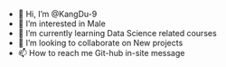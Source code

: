- 👋 Hi, I’m @KangDu-9
- 👀 I’m interested in Male
- 🌱 I’m currently learning Data Science related courses
- 💞️ I’m looking to collaborate on New projects
- 📫 How to reach me Git-hub in-site message

<!---
KangDu-9/KangDu-9 is a ✨ special ✨ repository because its `README.md` (this file) appears on your GitHub profile.
You can click the Preview link to take a look at your changes.
--->
